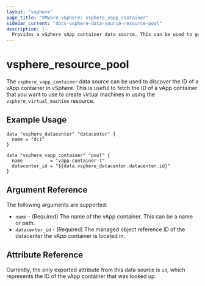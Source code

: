 ```yaml
---
layout: "vsphere"
page_title: "VMware vSphere: vsphere_vapp_container"
sidebar_current: "docs-vsphere-data-source-resource-pool"
description: |-
  Provides a vSphere vApp container data source. This can be used to get the general attributes of a vSphere vApp container.
---
```


# vsphere\_resource\_pool

The `vsphere_vapp_container` data source can be used to discover the ID of a
vApp container in vSphere. This is useful to fetch the ID of a vApp container
that you want to use to create virtual machines in using the
`vsphere_virtual_machine` resource. 

## Example Usage

```hcl
data "vsphere_datacenter" "datacenter" {
  name = "dc1"
}

data "vsphere_vapp_container" "pool" {
  name          = "vapp-container-1"
  datacenter_id = "${data.vsphere_datacenter.datacenter.id}"
}
```

## Argument Reference

The following arguments are supported:

* `name` - (Required) The name of the vApp container. This can be a name or
  path.
* `datacenter_id` - (Required) The managed object reference
  ID of the datacenter the vApp container is located in.

## Attribute Reference

Currently, the only exported attribute from this data source is `id`, which
represents the ID of the vApp container that was looked up.

